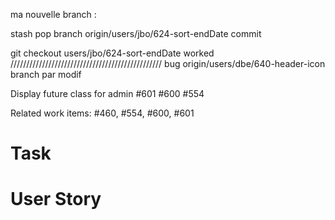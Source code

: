 
ma nouvelle branch : 

stash pop 
branch origin/users/jbo/624-sort-endDate
commit 

git checkout  users/jbo/624-sort-endDate    worked
////////////////////////////////////////////////
bug 
origin/users/dbe/640-header-icon
branch par modif



Display future class for admin
 #601 #600 #554

Related work items: #460, #554, #600, #601

# Task 

# User Story 

